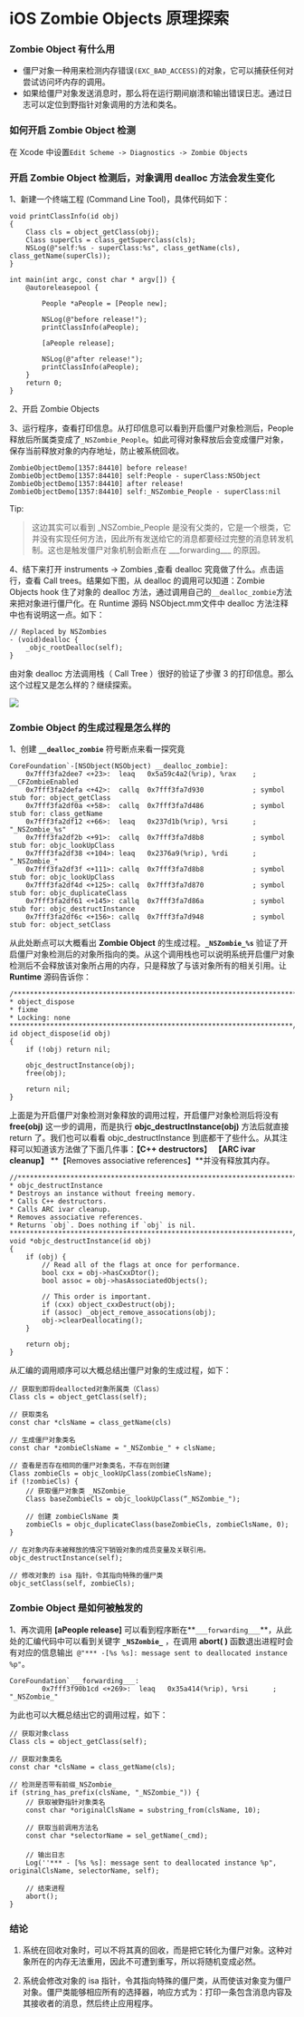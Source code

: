 # iOS Zombie Objects 原理探索

### Zombie Object 有什么用
* 僵尸对象一种用来检测内存错误`(EXC_BAD_ACCESS)`的对象，它可以捕获任何对尝试访问坏内存的调用。 
* 如果给僵尸对象发送消息时，那么将在运行期间崩溃和输出错误日志。通过日志可以定位到野指针对象调用的方法和类名。

### 如何开启 Zombie Object 检测
在 Xcode 中设置`Edit Scheme -> Diagnostics -> Zombie Objects`

### 开启 Zombie Object 检测后，对象调用 dealloc 方法会发生变化
1、新建一个终端工程 (Command Line Tool)，具体代码如下：

``` objc
void printClassInfo(id obj)
{
    Class cls = object_getClass(obj);
    Class superCls = class_getSuperclass(cls);
    NSLog(@"self:%s - superClass:%s", class_getName(cls), class_getName(superCls));
}

int main(int argc, const char * argv[]) {
    @autoreleasepool {
        
        People *aPeople = [People new];
        
        NSLog(@"before release!");
        printClassInfo(aPeople);
      
        [aPeople release];
        
        NSLog(@"after release!");
        printClassInfo(aPeople);
    }
    return 0;
}

```
2、开启 Zombie Objects

3、运行程序，查看打印信息。从打印信息可以看到开启僵尸对象检测后，People 释放后所属类变成了`_NSZombie_People`。如此可得对象释放后会变成僵尸对象，保存当前释放对象的内存地址，防止被系统回收。


``` objc
ZombieObjectDemo[1357:84410] before release!
ZombieObjectDemo[1357:84410] self:People - superClass:NSObject
ZombieObjectDemo[1357:84410] after release!
ZombieObjectDemo[1357:84410] self:_NSZombie_People - superClass:nil

```

Tip:

> 这边其实可以看到 \_NSZombie\_People 是没有父类的，它是一个根类，它并没有实现任何方法，因此所有发送给它的消息都要经过完整的消息转发机制。这也是触发僵尸对象机制会断点在 \_\_\_forwarding\_\_\_ 的原因。


4、结下来打开 instruments -> Zombies ,查看 dealloc 究竟做了什么。点击运行，查看 Call trees。结果如下图，从 dealloc 的调用可以知道：Zombie Objects hook 住了对象的 dealloc 方法，通过调用自己的`__dealloc_zombie`方法来把对象进行僵尸化。在 Runtime 源码 NSObject.mm文件中 dealloc 方法注释中也有说明这一点。如下：

```objc
// Replaced by NSZombies
- (void)dealloc {
	_objc_rootDealloc(self);
}
```

由对象 dealloc 方法调用栈（ Call Tree ）很好的验证了步骤 3 的打印信息。那么这个过程又是怎么样的？继续探索。

<img src="../imgs//instrument_dealloc.png">
	
### Zombie Object 的生成过程是怎么样的
1、创建 **`__dealloc_zombie`** 符号断点来看一探究竟

```objc
CoreFoundation`-[NSObject(NSObject) __dealloc_zombie]:
	0x7fff3fa2dee7 <+23>:  leaq   0x5a59c4a2(%rip), %rax    ; __CFZombieEnabled
	0x7fff3fa2defa <+42>:  callq  0x7fff3fa7d930            ; symbol stub for: object_getClass
	0x7fff3fa2df0a <+58>:  callq  0x7fff3fa7d486            ; symbol stub for: class_getName
	0x7fff3fa2df12 <+66>:  leaq   0x237d1b(%rip), %rsi      ; "_NSZombie_%s"
	0x7fff3fa2df2b <+91>:  callq  0x7fff3fa7d8b8            ; symbol stub for: objc_lookUpClass
	0x7fff3fa2df38 <+104>: leaq   0x2376a9(%rip), %rdi      ; "_NSZombie_"
	0x7fff3fa2df3f <+111>: callq  0x7fff3fa7d8b8            ; symbol stub for: objc_lookUpClass
	0x7fff3fa2df4d <+125>: callq  0x7fff3fa7d870            ; symbol stub for: objc_duplicateClass
	0x7fff3fa2df61 <+145>: callq  0x7fff3fa7d86a            ; symbol stub for: objc_destructInstance
	0x7fff3fa2df6c <+156>: callq  0x7fff3fa7d948            ; symbol stub for: object_setClass 
```


从此处断点可以大概看出 **Zombie Object** 的生成过程。**`_NSZombie_%s`** 验证了开启僵尸对象检测后的对象所指向的类。从这个调用栈也可以说明系统开启僵尸对象检测后不会释放该对象所占用的内存，只是释放了与该对象所有的相关引用。让 **Runtime** 源码告诉你：


``` objc
/***********************************************************************
* object_dispose
* fixme
* Locking: none
**********************************************************************/
id object_dispose(id obj)
{
    if (!obj) return nil;

    objc_destructInstance(obj);    
    free(obj);

    return nil;
}
```


上面是为开启僵尸对象检测对象释放的调用过程，开启僵尸对象检测后将没有 **free(obj)** 这一步的调用，而是执行 **objc_destructInstance(obj)** 方法后就直接 return 了。我们也可以看看 objc_destructInstance 到底都干了些什么。从其注释可以知道该方法做了下面几件事：**【C++ destructors**】 **【ARC ivar cleanup】** **【Removes associative references】**并没有释放其内存。

``` objc
//***********************************************************************
* objc_destructInstance
* Destroys an instance without freeing memory. 
* Calls C++ destructors.
* Calls ARC ivar cleanup.
* Removes associative references.
* Returns `obj`. Does nothing if `obj` is nil.
**********************************************************************/
void *objc_destructInstance(id obj) 
{
    if (obj) {
        // Read all of the flags at once for performance.
        bool cxx = obj->hasCxxDtor();
        bool assoc = obj->hasAssociatedObjects();

        // This order is important.
        if (cxx) object_cxxDestruct(obj);
        if (assoc) _object_remove_assocations(obj);
        obj->clearDeallocating();
    }

    return obj;
}
```

从汇编的调用顺序可以大概总结出僵尸对象的生成过程，如下：

```objc
// 获取到即将deallocted对象所属类（Class）
Class cls = object_getClass(self);
	
// 获取类名
const char *clsName = class_getName(cls)
	
// 生成僵尸对象类名
const char *zombieClsName = "_NSZombie_" + clsName;
	
// 查看是否存在相同的僵尸对象类名，不存在则创建
Class zombieCls = objc_lookUpClass(zombieClsName);
if (!zombieCls) {
	// 获取僵尸对象类 _NSZombie_
	Class baseZombieCls = objc_lookUpClass(“_NSZombie_");
		
	// 创建 zombieClsName 类
	zombieCls = objc_duplicateClass(baseZombieCls, zombieClsName, 0);
}

// 在对象内存未被释放的情况下销毁对象的成员变量及关联引用。
objc_destructInstance(self);
	
// 修改对象的 isa 指针，令其指向特殊的僵尸类
objc_setClass(self, zombieCls);
```

### Zombie Object 是如何被触发的
1、再次调用 **[aPeople release]** 可以看到程序断在**`___forwarding___`**，从此处的汇编代码中可以看到关键字 **`_NSZombie_`** ，在调用 **abort( )** 函数退出进程时会有对应的信息输出` @"*** -[%s %s]: message sent to deallocated instance %p"`。


```objc
CoreFoundation`___forwarding___:
	    0x7fff3f90b1cd <+269>:  leaq   0x35a414(%rip), %rsi      ; "_NSZombie_"
```


为此也可以大概总结出它的调用过程，如下：

```objc
// 获取对象class
Class cls = object_getClass(self);
	
// 获取对象类名
const char *clsName = class_getName(cls);
	
// 检测是否带有前缀_NSZombie_
if (string_has_prefix(clsName, "_NSZombie_")) {
	// 获取被野指针对象类名
	const char *originalClsName = substring_from(clsName, 10);
	 
	// 获取当前调用方法名
	const char *selectorName = sel_getName(_cmd);
	　　
	// 输出日志
	Log(''*** - [%s %s]: message sent to deallocated instance %p", originalClsName, selectorName, self);
		
	// 结束进程
	abort();
}
```

### 结论
1. 系统在回收对象时，可以不将其真的回收，而是把它转化为僵尸对象。这种对象所在的内存无法重用，因此不可遭到重写，所以将随机变成必然。

2. 系统会修改对象的 isa 指针，令其指向特殊的僵尸类，从而使该对象变为僵尸对象。僵尸类能够相应所有的选择器，响应方式为：打印一条包含消息内容及其接收者的消息，然后终止应用程序。
